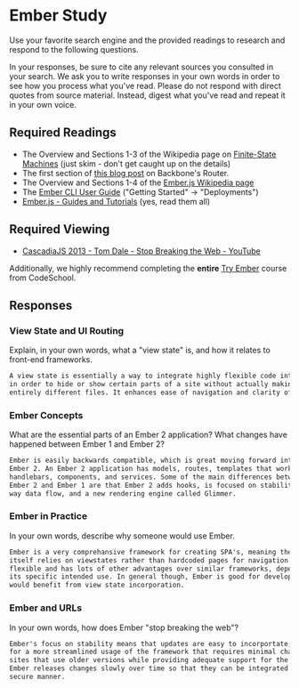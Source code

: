 # Ember Study

Use your favorite search engine and the provided readings to research and
respond to the following questions.

In your responses, be sure to cite any relevant sources you consulted in your
search. We ask you to write responses in your own words in order to see how you
process what you've read. Please do not respond with direct quotes from source
material. Instead, digest what you've read and repeat it in your own voice.

## Required Readings

-   The Overview and Sections 1-3 of the Wikipedia page on [Finite-State Machines](https://en.wikipedia.org/wiki/Finite-state_machine)
    (just skim - don't get caught up on the details)
-   The first section of [this blog post](http://pragmatic-backbone.com/routing-and-controllers) on
    Backbone's Router.
-   The Overview and Sections 1-4 of the [Ember.js Wikipedia page](https://en.wikipedia.org/wiki/Ember.js)
-   The [Ember CLI User Guide](http://ember-cli.com/user-guide/)
    ("Getting Started" -> "Deployments")
-   [Ember.js - Guides and Tutorials](https://guides.emberjs.com/v2.4.0/) (yes,
    read them all)

## Required Viewing

-   [CascadiaJS 2013 - Tom Dale - Stop Breaking the Web - YouTube](https://www.youtube.com/watch?v=BQ6at0addi4)

Additionally, we highly recommend completing the **entire** [Try
Ember](https://www.codeschool.com/courses/try-ember) course from CodeSchool.

## Responses

### View State and UI Routing

Explain, in your own words, what a "view state" is, and how it relates to
 front-end frameworks.

```md
A view state is essentially a way to integrate highly flexible code into your program
in order to hide or show certain parts of a site without actually making them
entirely different files. It enhances ease of navigation and clarity of code.
```

### Ember Concepts

What are the essential parts of an Ember 2 application?
What changes have happened between Ember 1 and Ember 2?

```md
Ember is easily backwards compatible, which is great moving forward into
Ember 2. An Ember 2 application has models, routes, templates that work like
handlebars, components, and services. Some of the main differences between
Ember 2 and Ember 1 are that Ember 2 adds hooks, is focused on stability, one
way data flow, and a new rendering engine called Glimmer.
```

### Ember in Practice

In your own words, describe why someone would use Ember.

```md
Ember is a very comprehansive framework for creating SPA's, meaning the website
itself relies on viewstates rather than hardcoded pages for navigation. Ember is
flexible and has lots of other advantages over similar frameworks, depending on
its specific intended use. In general though, Ember is good for developing an SPA that
would benefit from view state incorporation.
```

### Ember and URLs

In your own words, how does Ember "stop breaking the web"?

```md
Ember's focus on stability means that updates are easy to incorportate, making
for a more streamlined usage of the framework that requires minimal change on
sites that use older versions while providing adequate support for the newer versions.
Ember releases changes slowly over time so that they can be integrated in a more stable
secure manner.
```
